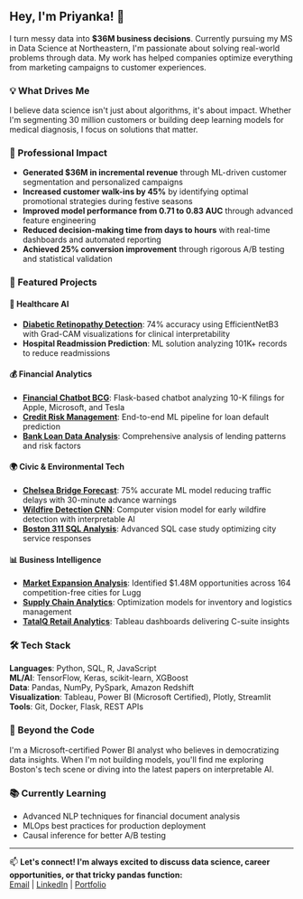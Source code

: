 ## Hey, I'm Priyanka! 👋
I turn messy data into **$36M business decisions**. 
Currently pursuing my MS in Data Science at Northeastern, I'm passionate about solving real-world problems through data. My work has helped companies optimize everything from marketing campaigns to customer experiences.

### 💡 What Drives Me
I believe data science isn't just about algorithms, it's about impact. Whether I'm segmenting 30 million customers or building deep learning models for medical diagnosis, I focus on solutions that matter.

### 🎯 Professional Impact
- **Generated $36M in incremental revenue** through ML-driven customer segmentation and personalized campaigns
- **Increased customer walk-ins by 45%** by identifying optimal promotional strategies during festive seasons  
- **Improved model performance from 0.71 to 0.83 AUC** through advanced feature engineering
- **Reduced decision-making time from days to hours** with real-time dashboards and automated reporting
- **Achieved 25% conversion improvement** through rigorous A/B testing and statistical validation

### 🚀 Featured Projects
#### 🏥 **Healthcare AI**
- **[Diabetic Retinopathy Detection](https://github.com/priyankaraghunathan15/diabetic-retinopathy-detection)**: 74% accuracy using EfficientNetB3 with Grad-CAM visualizations for clinical interpretability
- **Hospital Readmission Prediction**: ML solution analyzing 101K+ records to reduce readmissions

#### 💰 **Financial Analytics**
- **[Financial Chatbot BCG](link)**: Flask-based chatbot analyzing 10-K filings for Apple, Microsoft, and Tesla
- **[Credit Risk Management](link)**: End-to-end ML pipeline for loan default prediction
- **[Bank Loan Data Analysis](link)**: Comprehensive analysis of lending patterns and risk factors

#### 🌍 **Civic & Environmental Tech**
- **[Chelsea Bridge Forecast](link)**: 75% accurate ML model reducing traffic delays with 30-minute advance warnings
- **[Wildfire Detection CNN](link)**: Computer vision model for early wildfire detection with interpretable AI
- **[Boston 311 SQL Analysis](link)**: Advanced SQL case study optimizing city service responses

#### 📊 **Business Intelligence**
- **[Market Expansion Analysis](link)**: Identified $1.48M opportunities across 164 competition-free cities for Lugg
- **[Supply Chain Analytics](link)**: Optimization models for inventory and logistics management
- **[TataIQ Retail Analytics](link)**: Tableau dashboards delivering C-suite insights

### 🛠️ Tech Stack
**Languages**: Python, SQL, R, JavaScript  
**ML/AI**: TensorFlow, Keras, scikit-learn, XGBoost  
**Data**: Pandas, NumPy, PySpark, Amazon Redshift  
**Visualization**: Tableau, Power BI (Microsoft Certified), Plotly, Streamlit  
**Tools**: Git, Docker, Flask, REST APIs

### 🌟 Beyond the Code
I'm a Microsoft-certified Power BI analyst who believes in democratizing data insights. When I'm not building models, you'll find me exploring Boston's tech scene or diving into the latest papers on interpretable AI.

### 📚 Currently Learning
- Advanced NLP techniques for financial document analysis
- MLOps best practices for production deployment
- Causal inference for better A/B testing

---
📫 **Let's connect! I'm always excited to discuss data science, career opportunities, or that tricky pandas function:**  
[Email](mailto:raghunathan.p@northeastern.edu) | [LinkedIn](https://www.linkedin.com/in/priyankaraghu15/) | [Portfolio](https://priyanka-raghunathan.netlify.app/)
